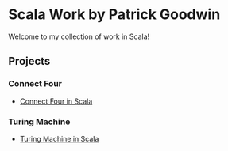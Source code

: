 # Scala Work by Patrick Goodwin
Welcome to my collection of work in Scala!

## Projects

### Connect Four
- [Connect Four in Scala](https://github.com/pattygcoding/Connect-Four-Language-Tree/tree/main/scala)

### Turing Machine
- [Turing Machine in Scala](https://github.com/pattygcoding/Turing-Machines/tree/main/Scala)
